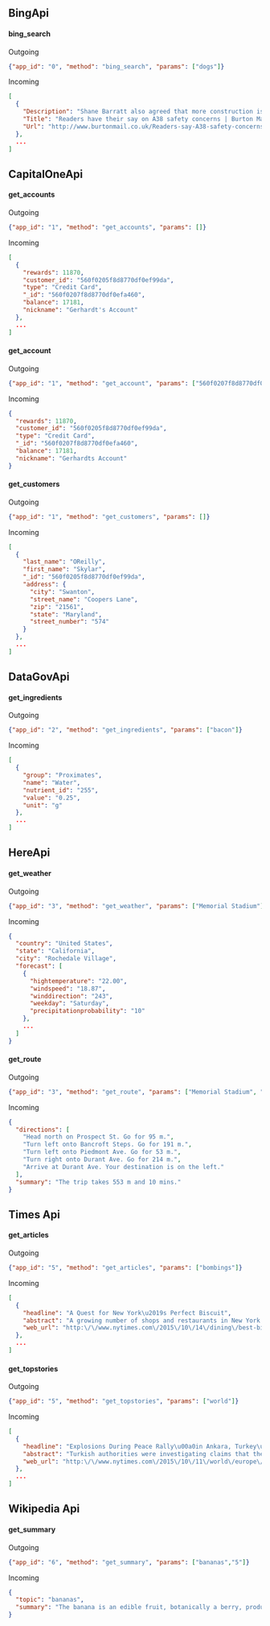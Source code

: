 ## BingApi

#### bing_search
Outgoing 
```json
{"app_id": "0", "method": "bing_search", "params": ["dogs"]}
```
Incoming
```json
[
  {
    "Description": "Shane Barratt also agreed that more construction is needed rather than more speed cameras",
    "Title": "Readers have their say on A38 safety concerns | Burton Mail",
    "Url": "http://www.burtonmail.co.uk/Readers-say-A38-safety-concerns/story-27940928-detail/story.html"
  },
  ...
]
```

## CapitalOneApi

#### get_accounts
Outgoing 
```json
{"app_id": "1", "method": "get_accounts", "params": []}
```
Incoming
```json
[
  {
    "rewards": 11870,
    "customer_id": "560f0205f8d8770df0ef99da",
    "type": "Credit Card",
    "_id": "560f0207f8d8770df0efa460",
    "balance": 17181,
    "nickname": "Gerhardt's Account"
  },
  ...
]
```

#### get_account
Outgoing 
```json
{"app_id": "1", "method": "get_account", "params": ["560f0207f8d8770df0efa460"]}
```
Incoming
```json
{
  "rewards": 11870,
  "customer_id": "560f0205f8d8770df0ef99da",
  "type": "Credit Card",
  "_id": "560f0207f8d8770df0efa460",
  "balance": 17181,
  "nickname": "Gerhardts Account"
}
```

#### get_customers
Outgoing 
```json
{"app_id": "1", "method": "get_customers", "params": []}
```
Incoming
```json
[
  {
    "last_name": "OReilly",
    "first_name": "Skylar",
    "_id": "560f0205f8d8770df0ef99da",
    "address": {
      "city": "Swanton",
      "street_name": "Coopers Lane",
      "zip": "21561",
      "state": "Maryland",
      "street_number": "574"
    }
  },
  ...
]
```

## DataGovApi

#### get_ingredients
Outgoing 
```json
{"app_id": "2", "method": "get_ingredients", "params": ["bacon"]}
```
Incoming
```json
[
  {
    "group": "Proximates",
    "name": "Water",
    "nutrient_id": "255",
    "value": "0.25",
    "unit": "g"
  },
  ...
]
```

## HereApi

#### get_weather
Outgoing 
```json
{"app_id": "3", "method": "get_weather", "params": ["Memorial Stadium"]}
```
Incoming
```json
{
  "country": "United States",
  "state": "California",
  "city": "Rochedale Village",
  "forecast": [
    {
      "hightemperature": "22.00",
      "windspeed": "18.87",
      "winddirection": "243",
      "weekday": "Saturday",
      "precipitationprobability": "10"
    },
    ...
  ]
}
```

#### get_route
Outgoing 
```json
{"app_id": "3", "method": "get_route", "params": ["Memorial Stadium", "Berkeley"]}
```
Incoming
```json
{
  "directions": [
    "Head north on Prospect St. Go for 95 m.",
    "Turn left onto Bancroft Steps. Go for 191 m.",
    "Turn left onto Piedmont Ave. Go for 53 m.",
    "Turn right onto Durant Ave. Go for 214 m.",
    "Arrive at Durant Ave. Your destination is on the left."
  ],
  "summary": "The trip takes 553 m and 10 mins."
}
```

## Times Api

#### get_articles
Outgoing
```json
{"app_id": "5", "method": "get_articles", "params": ["bombings"]}
```
Incoming
```json
[
  {
    "headline": "A Quest for New York\u2019s Perfect Biscuit",
    "abstract": "A growing number of shops and restaurants in New York City are devoted to the art of biscuit-making.",
    "web_url": "http:\/\/www.nytimes.com\/2015\/10\/14\/dining\/best-biscuits-nyc.html"
  },
  ...
]
```

#### get_topstories
Outgoing
```json
{"app_id": "5", "method": "get_topstories", "params": ["world"]}
```
Incoming
```json
[
  {
    "headline": "Explosions During Peace Rally\u00a0in Ankara, Turkey\u2019s Capital, Kill at Least 86",
    "abstract": "Turkish authorities were investigating claims that the attacks, which also wounded 186, were the work of suicide bombers.",
    "web_url": "http:\/\/www.nytimes.com\/2015\/10\/11\/world\/europe\/ankara-turkey-explosion-deaths.html"
  },
  ...
]
```


## Wikipedia Api

#### get_summary
Outgoing
```json
{"app_id": "6", "method": "get_summary", "params": ["bananas","5"]}
```
Incoming
```json
{
  "topic": "bananas",
  "summary": "The banana is an edible fruit, botanically a berry, produced by several kinds of large herbaceous flowering plants in the genus Musa. In some countries, bananas used for cooking may be called plantains. The fruit is variable in size, color and firmness, but is usually elongated and curved, with soft flesh rich in starch covered with a rind which may be green, yellow, red, purple, or brown when ripe. The fruits grow in clusters hanging from the top of the plant. Almost all modern edible parthenocarpic (seedless) bananas come from two wild species \u2013 Musa acuminata and Musa balbisiana."
}
```
